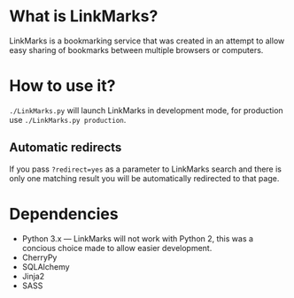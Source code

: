 # What is LinkMarks?

LinkMarks is a bookmarking service that was created in an attempt to allow easy
sharing of bookmarks between multiple browsers or computers.

# How to use it?
`./LinkMarks.py` will launch LinkMarks in development mode, for production use
`./LinkMarks.py production`.

## Automatic redirects
If you pass `?redirect=yes` as a parameter to LinkMarks search and there is only
one matching result you will be automatically redirected to that page.

# Dependencies
- Python 3.x — LinkMarks will not work with Python 2, this was a concious choice
  made to allow easier development.
- CherryPy
- SQLAlchemy
- Jinja2
- SASS

